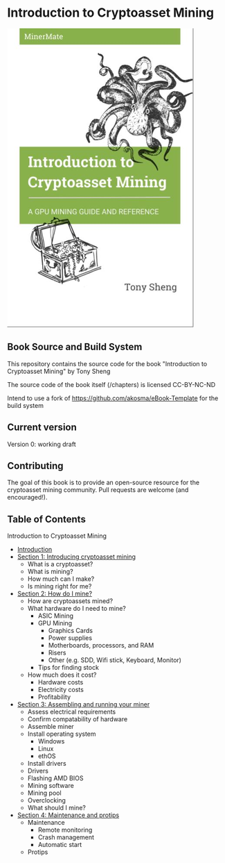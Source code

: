 # Introduction to Cryptoasset Mining
![Introduction to Cryptoasset Mining Cover](img/book-cover-750w.jpg)
## Book Source and Build System

This repository contains the source code for the book "Introduction to Cryptoasset Mining" by Tony Sheng

The source code of the book itself (/chapters) is licensed CC-BY-NC-ND

Intend to use a fork of https://github.com/akosma/eBook-Template for the build system

## Current version

Version 0: working draft

## Contributing

The goal of this book is to provide an open-source resource for the cryptoasset mining community. Pull requests are welcome (and encouraged!). 

## Table of Contents

Introduction to Cryptoasset Mining

* [Introduction](content/introduction.mdown)
* [Section 1: Introducing cryptoasset mining](content/section1.mdown)
	* What is a cryptoasset?
	* What is mining?
	* How much can I make?
	* Is mining right for me?
* [Section 2: How do I mine?](section2.mdown)
	* How are cryptoassets mined?
	* What hardware do I need to mine?
		* ASIC Mining
		* GPU Mining
			* Graphics Cards
			* Power supplies
			* Motherboards, processors, and RAM
			* Risers
			* Other (e.g. SDD, Wifi stick, Keyboard, Monitor)
		* Tips for finding stock
	* How much does it cost?
		* Hardware costs
		* Electricity costs
		* Profitability
* [Section 3: Assembling and running your miner](content/section3.mdown)
	* Assess electrical requirements
	* Confirm compatability of hardware
	* Assemble miner
	* Install operating system
		* Windows
		* Linux
		* ethOS
	* Install drivers
	* Drivers
	* Flashing AMD BIOS
	* Mining software
	* Mining pool
	* Overclocking
	* What should I mine?
* [Section 4: Maintenance and protips](content/section4.mdown)
	* Maintenance
		* Remote monitoring
		* Crash management
		* Automatic start
	* Protips